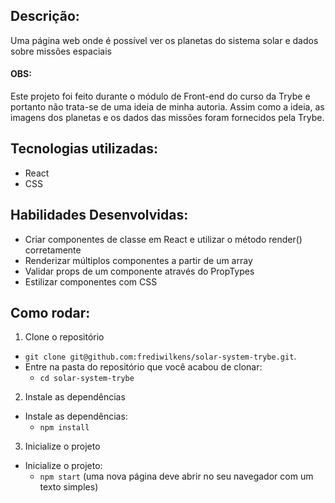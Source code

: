 ## Descrição:
Uma página web onde é possível ver os planetas do sistema solar e dados sobre missões espaciais

#### OBS:
Este projeto foi feito durante o módulo de Front-end do curso da Trybe e portanto não trata-se de uma ideia de minha autoria. Assim como a ideia, as imagens dos planetas e os dados das missões foram fornecidos pela Trybe.

## Tecnologias utilizadas:
- React
- CSS

## Habilidades Desenvolvidas:
- Criar componentes de classe em React e utilizar o método render() corretamente
- Renderizar múltiplos componentes a partir de um array
- Validar props de um componente através do PropTypes
- Estilizar componentes com CSS

## Como rodar:
1. Clone o repositório
  * `git clone git@github.com:frediwilkens/solar-system-trybe.git`.
  * Entre na pasta do repositório que você acabou de clonar:
    * `cd solar-system-trybe`

2. Instale as dependências
  * Instale as dependências:
    * `npm install`

3. Inicialize o projeto
  * Inicialize o projeto:
    * `npm start` (uma nova página deve abrir no seu navegador com um texto simples)